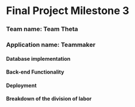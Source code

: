 # Final Project Milestone 3
### Team name: Team Theta
### Application name: Teammaker

#### Database implementation

#### Back-end Functionality

#### Deployment

#### Breakdown of the division of labor